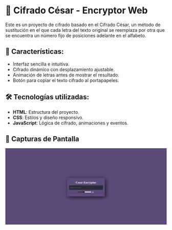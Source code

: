 # 🔐 Cifrado César - Encryptor Web

Este es un proyecto de cifrado basado en el Cifrado César, un método de sustitución en el que cada letra del texto original se reemplaza por otra que se encuentra un número fijo de posiciones adelante en el alfabeto.

## 📌 Características:

- Interfaz sencilla e intuitiva.
- Cifrado dinámico con desplazamiento ajustable.
- Animación de letras antes de mostrar el resultado.
- Botón para copiar el texto cifrado al portapapeles.

## 🛠️ Tecnologías utilizadas:

- **HTML**: Estructura del proyecto.
- **CSS**: Estilos y diseño responsivo.
- **JavaScript**: Lógica de cifrado, animaciones y eventos.

## 📸 Capturas de Pantalla

![Vista previa del Encryptor](./assets/images/encryptor.png)

